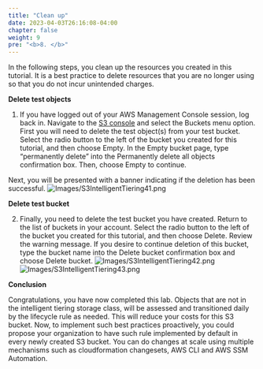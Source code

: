 ```yaml
---
title: "Clean up"
date: 2023-04-03T26:16:08-04:00
chapter: false
weight: 9
pre: "<b>8. </b>"
---
```


In the following steps, you clean up the resources you created in this tutorial. It is a best practice to delete resources that you are no longer using so that you do not incur unintended charges.

**Delete test objects**

1. If you have logged out of your AWS Management Console session, log back in. Navigate to the [S3 console](https://s3.console.aws.amazon.com/s3/home) and select the Buckets menu option. First you will need to delete the test object(s) from your test bucket. Select the radio button to the left of the bucket you created for this tutorial, and then choose Empty.
In the Empty bucket page, type “permanently delete” into the Permanently delete all objects confirmation box. Then, choose Empty to continue.

Next, you will be presented with a banner indicating if the deletion has been successful.
![Images/S3IntelligentTiering41.png](/Cost/100_S3_Intelligent_Tiering/Images/S3-IntelligentTiering-41.png)

**Delete test bucket**

2. Finally, you need to delete the test bucket you have created. Return to the list of buckets in your account. Select the radio button to the left of the bucket you created for this tutorial, and then choose Delete.
Review the warning message. If you desire to continue deletion of this bucket, type the bucket name into the Delete bucket confirmation box and choose Delete bucket.
![Images/S3IntelligentTiering42.png](/Cost/100_S3_Intelligent_Tiering/Images/S3-IntelligentTiering-42.png)
![Images/S3IntelligentTiering43.png](/Cost/100_S3_Intelligent_Tiering/Images/S3-IntelligentTiering-43.png)



**Conclusion**

Congratulations, you have now completed this lab. Objects that are not in the intelligent tiering storage class, will be assessed and transitioned daily by the lifecycle rule as needed. This will reduce your costs for this S3 bucket. Now, to implement such best practices proactively, you could propose your organization to have such rule implemented by default in every newly created S3 bucket. You can do changes at scale using multiple mechanisms such as cloudformation changesets, AWS CLI and AWS SSM Automation.
